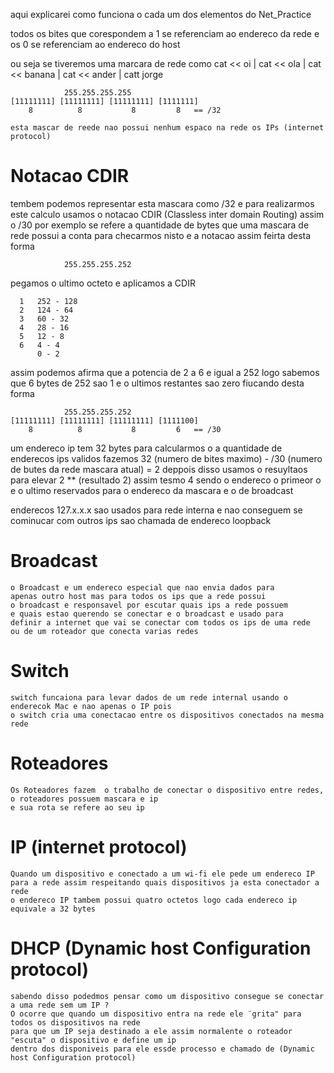 aqui explicarei como funciona o cada um dos elementos do Net_Practice  


todos os bites que corespondem a 1 se referenciam ao endereco da rede e os 0 se referenciam ao endereco do host

ou seja se tiveremos uma marcara de rede como 
cat << oi | cat << ola | cat << banana | cat << ander | catt jorge

                255.255.255.255 
    [11111111] [11111111] [11111111] [1111111]
        8          8           8         8   == /32

    esta mascar de reede nao possui nenhum espaco na rede os IPs (internet protocol)
    
# Notacao CDIR

tembem podemos representar esta mascara como /32 e para realizarmos este calculo usamos o notacao CDIR (Classless inter domain Routing)
assim o /30 por exemplo se refere a quantidade de bytes que uma mascara de rede possui a conta para checarmos nisto e a notacao assim feirta desta forma 

                255.255.255.252 

pegamos o ultimo octeto e aplicamos a CDIR 

      1   252 - 128
      2   124 - 64
      3   60 - 32
      4   28 - 16
      5   12 - 8
      6   4 - 4
          0 - 2 

assim podemos afirma que a potencia de 2 a 6 e igual a 252 logo sabemos que 6 bytes de 252 sao 1 e o ultimos restantes sao zero fiucando desta forma 


                255.255.255.252 
    [11111111] [11111111] [11111111] [1111100]
        8          8           8         6   == /30
    
    
um endereco ip tem 32 bytes para calcularmos o a quantidade de enderecos ips validos fazemos 32 (numero de bites maximo) - /30 (numero de butes da rede mascara atual) = 2
deppois disso usamos o resuyltaos para elevar 2 ** (resultado 2) assim tesmo 4 sendo o endereco o primeor o e o ultimo reservados para o endereco da mascara e o de broadcast


enderecos 127.x.x.x  sao usados para rede interna e nao conseguem se cominucar com outros ips sao chamada de endereco loopback

# Broadcast

    o Broadcast e um endereco especial que nao envia dados para
    apenas outro host mas para todos os ips que a rede possui 
    o broadcast e responsavel por escutar quais ips a rede possuem
    e quais estao querendo se conectar e o broadcast e usado para 
    definir a internet que vai se conectar com todos os ips de uma rede
    ou de um roteador que conecta varias redes

# Switch

    switch funcaiona para levar dados de um rede internal usando o enderecok Mac e nao apenas o IP pois
    o switch cria uma conectacao entre os dispositivos conectados na mesma rede 

# Roteadores

    Os Roteadores fazem  o trabalho de conectar o dispositivo entre redes, o roteadores possuem mascara e ip
    e sua rota se refere ao seu ip


# IP (internet protocol)

    Quando um dispositivo e conectado a um wi-fi ele pede um endereco IP para a rede assim respeitando quais dispositivos ja esta conectador a rede
    o endereco IP tambem possui quatro octetos logo cada endereco ip equivale a 32 bytes

# DHCP (Dynamic host Configuration protocol)

    sabendo disso podedmos pensar como um dispositivo consegue se conectar a uma rede sem um IP ? 
    O ocorre que quando um dispositivo entra na rede ele ¨grita" para todos os dispositivos na rede
    para que um IP seja destinado a ele assim normalente o roteador "escuta" o dispositivo e define um ip
    dentro dos disponiveis para ele essde processo e chamado de (Dynamic host Configuration protocol)


